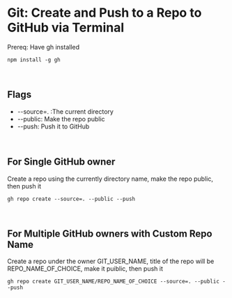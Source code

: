 # Git: Create and Push to a Repo to GitHub via Terminal

Prereq: Have gh installed
```
npm install -g gh
```

<br>

## Flags
* --source=. :The current directory
* --public: Make the repo public
* --push: Push it to GitHub

<br>

## For Single GitHub owner
Create a repo using the currently directory name, make the repo public, then push it
```
gh repo create --source=. --public --push
```

<br>

## For Multiple GitHub owners with Custom Repo Name
Create a repo under the owner GIT_USER_NAME, title of the repo will be REPO_NAME_OF_CHOICE, make it puiblic, then push it
```
gh repo create GIT_USER_NAME/REPO_NAME_OF_CHOICE --source=. --public --push
```